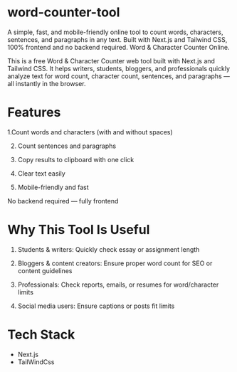 # word-counter-tool
A simple, fast, and mobile-friendly online tool to count words, characters, sentences, and paragraphs in any text. Built with Next.js and Tailwind CSS, 100% frontend and no backend required.
Word & Character Counter Online.

This is a free Word & Character Counter web tool built with Next.js and Tailwind CSS. It helps writers, students, bloggers, and professionals quickly analyze text for word count, character count, sentences, and paragraphs — all instantly in the browser.

# Features

1.Count words and characters (with and without spaces)

2. Count sentences and paragraphs

3. Copy results to clipboard with one click

4. Clear text easily

5. Mobile-friendly and fast

No backend required — fully frontend

# Why This Tool Is Useful

1. Students & writers: Quickly check essay or assignment length

2. Bloggers & content creators: Ensure proper word count for SEO or content guidelines

3. Professionals: Check reports, emails, or resumes for word/character limits

4. Social media users: Ensure captions or posts fit limits

# Tech Stack

- Next.js
- TailWindCss

